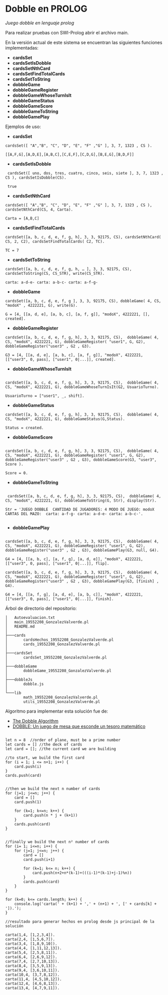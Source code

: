 # Dobble en PROLOG 

_Juego dobble en lenguaje prolog_


Para realizar pruebas con SWI-Prolog abrir el archivo main. 

En la versión actual de este sistema se encuentran las siguientes funciones implementadas: 

* **cardsSet** 
* **cardsSetIsDobble** 
* **cardsSetNthCard** 
* **cardsSetFindTotalCards** 
* **cardsSetToString** 
* **dobbleGame**
* **dobbleGameRegister**
* **dobbleGameWhoseTurnIsIt**
* **dobbleGameStatus**
* **dobbleGameScore**
* **dobbleGameToString**
* **dobbleGamePlay**

Ejemplos de uso: 


* **cardsSet** 
```
cardsSet([ "A","B", "C", "D", "E", "F" ,"G" ], 3, 7, 1323 , CS ).

[[A,F,G],[A,D,E],[A,B,C],[C,E,F],[C,D,G],[B,E,G],[B,D,F]]
```


* **cardsSetIsDobble** 
```
 cardsSet([ uno, dos, tres, cuatro, cinco, seis, siete ], 3, 7, 1323 , CS ), cardsSetIsDobble(CS). 
 
 true
```

* **cardsSetNthCard** 
```
cardsSet([ "A","B", "C", "D", "E", "F" ,"G" ], 3, 7, 1323 , CS ), cardsSetNthCard(CS, 4, Carta).

Carta = [A,B,C]
```

* **cardsSetFindTotalCards**
```
cardsSet([a, b, c, d, e, f, g, h], 3, 3, 92175, CS), cardsSetNthCard(  CS, 2, C2), cardsSetFindTotalCards( C2, TC).

TC = 7
```

* **cardsSetToString**
```
cardsSet([a, b, c, d, e, f, g, h, … ], 3, 3, 92175, CS), cardsSetToString(CS, CS_STR), write(CS_STR).

carta: a-d-e- carta: a-b-c- carta: a-f-g-

```

* **dobbleGame**
```
cardsSet([a, b, c, d, e, f, g ], 3, 3, 92175, CS), dobbleGame( 4, CS, "modoX" , 4222221, G), write(G).

G = [4, [[a, d, e], [a, b, c], [a, f, g]], "modoX", 4222221, [], created].

```

* **dobbleGameRegister**
```
cardsSet([a, b, c, d, e, f, g, h], 3, 3, 92175, CS),  dobbleGame( 4, CS, "modoX", 4222221, G), dobbleGameRegister( "user1", G, G2), dobbleGameRegister("user3" , G2 , G3).

G3 = [4, [[a, d, e], [a, b, c], [a, f, g]], "modoX", 4222221, [["user3", 0, pass], ["user1", 0|...]], created].

```


* **dobbleGameWhoseTurnIsIt**
```

cardsSet([a, b, c, d, e, f, g, h], 3, 3, 92175, CS),  dobbleGame( 4, CS, "modoX", 4222221, G), dobbleGameWhoseTurnIsIt(G2, UsuarioTurno).

UsuarioTurno = ["user1", _, shift].

```

* **dobbleGameStatus**
```
cardsSet([a, b, c, d, e, f, g, h], 3, 3, 92175, CS),  dobbleGame( 4, CS, "modoX", 4222221, G), dobbleGameStatus(G,Status).

Status = created.

```

* **dobbleGameScore**
```

cardsSet([a, b, c, d, e, f, g, h], 3, 3, 92175, CS),  dobbleGame( 4, CS, "modoX", 4222221, G), dobbleGameRegister( "user1", G, G2), dobbleGameRegister("user3" , G2 , G3), dobbleGameScore(G3, "user3", Score ).

Score = 0.

```

* **dobbleGameToString**
```

 cardsSet([a, b, c, d, e, f, g, h], 3, 3, 92175, CS),  dobbleGame( 4, CS, "modoX", 4222221, G), dobbleGameToString(G, Str), display(Str).

Str = 'JUEGO DOBBLE  CANTIDAD DE JUGADORES: 4 MODO DE JUEGO: modoX CARTAS DEL MAZO:  carta: a-f-g- carta: a-d-e- carta: a-b-c-'.


```

* **dobbleGamePlay**
```

cardsSet([a, b, c, d, e, f, g, h], 3, 3, 92175, CS),  dobbleGame( 4, CS, "modoX", 4222221, G), dobbleGameRegister( "user1", G, G2), dobbleGameRegister("user3" , G2 , G3), dobbleGamePlay(G3, null, G4).

G4 = [4, [[a, b, c], [a, f, g], [a, d, e]], "modoX", 4222221, [["user3", 0, pass], ["user1", 0|...]], flip].

cardsSet([a, b, c, d, e, f, g, h], 3, 3, 92175, CS),  dobbleGame( 4, CS, "modoX", 4222221, G), dobbleGameRegister( "user1", G, G2), dobbleGameRegister("user3" , G2 , G3), dobbleGamePlay(G3, [finish] , G4).

G4 = [4, [[a, f, g], [a, d, e], [a, b, c]], "modoX", 4222221, [["user3", 0, pass], ["user1", 0|...]], finish].

```


Árbol de directorio del repositorio:

```
│   Autoevaluacion.txt
│   main_19552208_GonzalezValverde.pl
│   README.md
│
├───cards
│       cardsHechos_19552208_GonzalezValverde.pl
│       cards_19552208_GonzalezValverde.pl
│
├───cardsSet
│       cardsSet_19552208_GonzalezValverde.pl
│
├───dobbleGame
│       dobbleGame_19552208_GonzalezValverde.pl
│
├───dobbleJs
│       dobble.js
│
└───lib
        math_19552208_GonzalezValverde.pl
        utils_19552208_GonzalezValverde.pl
```


Algoritmo para implementar esta solución fue de: 

* [The Dobble Algorithm](https://mickydore.medium.com/the-dobble-algorithm-b9c9018afc52)
* [DOBBLE: Un juego de mesa que esconde un tesoro matemático](https://www.etilmercurio.com/em/dobble-un-juego-de-mesa-que-esconde-un-tesoro-matematico)

```

let n = 8  //order of plane, must be a prime number
let cards = [] //the deck of cards
let card = []; //the current card we are building

//to start, we build the first card
for (i = 1; i <= n+1; i++) {
    card.push(i)
}
cards.push(card)


//then we build the next n number of cards
for (j=1; j<=n; j++) {
    card = []
    card.push(1)
    
    for (k=1; k<=n; k++) {
        card.push(n * j + (k+1))
    }
    cards.push(card)
}


//finally we build the next n² number of cards
for (i= 1; i<=n; i++) {
    for (j=1; j<=n; j++) {
        card = []
        card.push(i+1)
        
        for (k=1; k<= n; k++) {
            card.push(n+2+n*(k-1)+(((i-1)*(k-1)+j-1)%n))
        }
        cards.push(card)
    }
}
 
for (k=0; k<= cards.length; k++) {
    console.log('carta(' + (k+1) + ',' + (n+1) + ', [' + cards[k] + ']).');
}

//resultado para generar hechos en prolog desde js principal de la solución 

carta(1,4, [1,2,3,4]).
carta(2,4, [1,5,6,7]).
carta(3,4, [1,8,9,10]).
carta(4,4, [1,11,12,13]).
carta(5,4, [2,5,8,11]).
carta(6,4, [2,6,9,12]).
carta(7,4, [2,7,10,13]).
carta(8,4, [3,5,9,13]).
carta(9,4, [3,6,10,11]).
carta(10,4, [3,7,8,12]).
carta(11,4, [4,5,10,12]).
carta(12,4, [4,6,8,13]).
carta(13,4, [4,7,9,11]).

```
